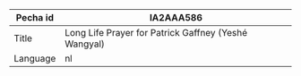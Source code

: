 |Pecha id | IA2AAA586
| --- | --- 
|Title | Long Life Prayer for Patrick Gaffney (Yeshé Wangyal) 
|Language | nl